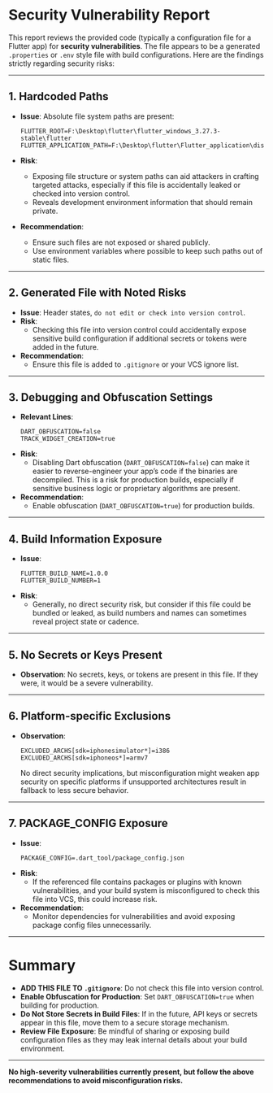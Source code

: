 # Security Vulnerability Report

This report reviews the provided code (typically a configuration file for a Flutter app) for **security vulnerabilities**. The file appears to be a generated `.properties` or `.env` style file with build configurations. Here are the findings strictly regarding security risks:

---

## 1. Hardcoded Paths

- **Issue**: Absolute file system paths are present:
    ```plaintext
    FLUTTER_ROOT=F:\Desktop\flutter\flutter_windows_3.27.3-stable\flutter
    FLUTTER_APPLICATION_PATH=F:\Desktop\flutter\Flutter_application\diseas_discover
    ```
- **Risk**: 
    - Exposing file structure or system paths can aid attackers in crafting targeted attacks, especially if this file is accidentally leaked or checked into version control.
    - Reveals development environment information that should remain private.

- **Recommendation**: 
    - Ensure such files are not exposed or shared publicly.
    - Use environment variables where possible to keep such paths out of static files.

---

## 2. Generated File with Noted Risks

- **Issue**: Header states, `do not edit or check into version control`.
- **Risk**: 
    - Checking this file into version control could accidentally expose sensitive build configuration if additional secrets or tokens were added in the future.
- **Recommendation**:
    - Ensure this file is added to `.gitignore` or your VCS ignore list.

---

## 3. Debugging and Obfuscation Settings

- **Relevant Lines**:
    ```plaintext
    DART_OBFUSCATION=false
    TRACK_WIDGET_CREATION=true
    ```
- **Risk**:
    - Disabling Dart obfuscation (`DART_OBFUSCATION=false`) can make it easier to reverse-engineer your app’s code if the binaries are decompiled. This is a risk for production builds, especially if sensitive business logic or proprietary algorithms are present.
- **Recommendation**:
    - Enable obfuscation (`DART_OBFUSCATION=true`) for production builds.

---

## 4. Build Information Exposure

- **Issue**:
    ```plaintext
    FLUTTER_BUILD_NAME=1.0.0
    FLUTTER_BUILD_NUMBER=1
    ```
- **Risk**: 
    - Generally, no direct security risk, but consider if this file could be bundled or leaked, as build numbers and names can sometimes reveal project state or cadence.

---

## 5. No Secrets or Keys Present

- **Observation**: No secrets, keys, or tokens are present in this file. If they were, it would be a severe vulnerability.

---

## 6. Platform-specific Exclusions

- **Observation**: 
    ```plaintext
    EXCLUDED_ARCHS[sdk=iphonesimulator*]=i386
    EXCLUDED_ARCHS[sdk=iphoneos*]=armv7
    ```
    No direct security implications, but misconfiguration might weaken app security on specific platforms if unsupported architectures result in fallback to less secure behavior.

---

## 7. PACKAGE_CONFIG Exposure

- **Issue**:
    ```plaintext
    PACKAGE_CONFIG=.dart_tool/package_config.json
    ```
- **Risk**: 
    - If the referenced file contains packages or plugins with known vulnerabilities, and your build system is misconfigured to check this file into VCS, this could increase risk.
- **Recommendation**: 
    - Monitor dependencies for vulnerabilities and avoid exposing package config files unnecessarily.

---

# Summary

- **ADD THIS FILE TO `.gitignore`**: Do not check this file into version control.
- **Enable Obfuscation for Production**: Set `DART_OBFUSCATION=true` when building for production.
- **Do Not Store Secrets in Build Files**: If in the future, API keys or secrets appear in this file, move them to a secure storage mechanism.
- **Review File Exposure**: Be mindful of sharing or exposing build configuration files as they may leak internal details about your build environment.

---

**No high-severity vulnerabilities currently present, but follow the above recommendations to avoid misconfiguration risks.**